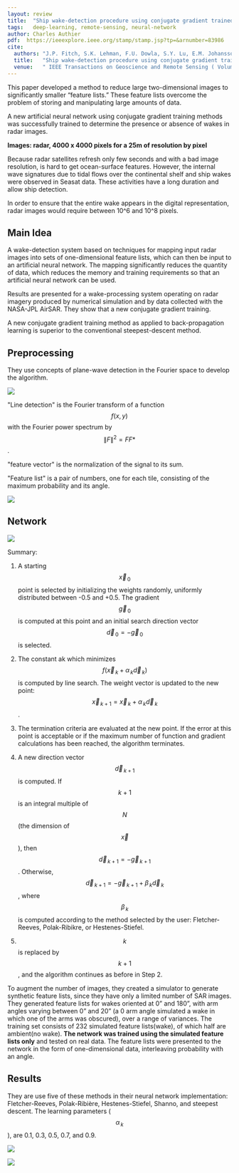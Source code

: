 ```yaml
---
layout: review
title:  "Ship wake-detection procedure using conjugate gradient trained artificial neural networks"
tags:   deep-learning, remote-sensing, neural-network
author: Charles Authier
pdf:  https://ieeexplore.ieee.org/stamp/stamp.jsp?tp=&arnumber=83986
cite:
  authors: "J.P. Fitch, S.K. Lehman, F.U. Dowla, S.Y. Lu, E.M. Johansson, D.M. Goodman"
  title:   "Ship wake-detection procedure using conjugate gradient trained artificial neural networks"
  venue:   " IEEE Transactions on Geoscience and Remote Sensing ( Volume: 29, Issue: 5, Sep 1991 )"
---
```


This paper developed a method to reduce large two-dimensional images to significantly smaller “feature lists.” These feature lists overcome the problem of storing and manipulating large amounts of data.

A new artificial neural network using conjugate gradient training methods was successfully trained to determine the presence or absence of wakes in radar images.

**Images: radar, 4000 x 4000 pixels for a 25m of resolution by pixel**

Because radar satellites refresh only few seconds and with a bad image resolution, is hard to get ocean-surface features. However, the internal wave signatures due to tidal flows over the continental shelf and ship wakes were observed in Seasat data. These activities have a long duration and allow ship detection.

In order to ensure that the entire wake appears in the digital representation, radar images would require between 10^6 and 10^8 pixels.

## Main Idea

A wake-detection system based on techniques for mapping input radar images into sets of one-dimensional feature lists, which can then be input to an artificial neural network. The mapping significantly reduces the quantity of data, which reduces the memory and training requirements so that an artificial neural network can be used.

Results are presented for a wake-processing system operating on radar imagery produced by numerical simulation and by data collected with the NASA-JPL AirSAR. They show that a new conjugate gradient training.

A new conjugate gradient training method as applied to back-propagation learning is superior to the conventional steepest-descent method.

## Preprocessing

They use concepts of plane-wave detection in the Fourier space to develop the algorithm.

![](/deep-learning/images/Ship_wake_detection/1991_preprocessing.png)

"Line detection" is the Fourier transform of a function $$f(x,y)$$ with the Fourier power spectrum by $$\|F\|^{2} = FF*$$.

"feature vector" is the normalization of the signal to its sum.

"Feature list" is a pair of numbers, one for each tile, consisting of the maximum probability and its angle.

![](/deep-learning/images/Ship_wake_detection/1991_samples.png)

## Network

![](/deep-learning/images/Ship_wake_detection/1991_network.png)

Summary:
1. A starting $$\vec{x}_{\,0}$$ point is selected by initializing the weights randomly, uniformly distributed between -0.5 and +0.5. The gradient $$\vec{g}_{\,0}$$ is computed at this point and an initial search direction vector $$\vec{d}_{\,0}=-\vec{g}_{\,0}$$ is selected.

2. The constant ak which minimizes $$f(\vec{x}_{\,k}+\alpha_{\,k}\vec{d}_{\,k})$$ is computed by line search. The weight vector is updated to the new point: $$\vec{x}_{\,k+1}=\vec{x}_{\,k}+\alpha_{\,k}\vec{d}_{\,k}$$.

3. The termination criteria are evaluated at the new point. If the error at this point is acceptable or if the maximum number of function and gradient calculations has been reached, the algorithm terminates.

4. A new direction vector $$\vec{d}_{\,k+1}$$ is computed. If $$ k+1 $$ is an integral multiple of $$N$$ (the dimension of $$\vec{x}$$), then $$\vec{d}_{\,k+1} = -\vec{g}_{\,k+1}$$. Otherwise, $$\vec{d}_{\,k+1} = -\vec{g}_{\,k+1}+\beta_{\,k}\vec{d}_{\,k}$$, where $$\beta_{\,k}$$ is computed according to the method selected by the user: Fletcher-Reeves, Polak-Ribikre, or Hestenes-Stiefel.

5. $$k$$ is replaced by $$k + 1$$ , and the algorithm continues as before in Step 2.

To augment the number of images, they created a simulator to generate synthetic feature lists, since they have only a limited number of SAR images. They generated feature lists for wakes oriented at 0” and 180”, with arm angles varying between 0” and 20” (a 0 arm angle simulated a wake in which one of the arms was obscured), over a range of variances. The training set consists of 232 simulated feature lists(wake), of which half are ambient(no wake). **The network was trained using the simulated feature lists only** and tested on real data. The feature lists were presented to the network in the form of one-dimensional data, interleaving probability with an angle.

## Results

They are use five of these methods in their neural network implementation: Fletcher-Reeves, Polak-Ribière, Hestenes-Stiefel, Shanno, and steepest descent. The learning parameters ($$\alpha_{\,k}$$), are 0.1, 0.3, 0.5, 0.7, and 0.9.

![](/deep-learning/images/Ship_wake_detection/1991_table1.png)

![](/deep-learning/images/Ship_wake_detection/1991_table2.png)
